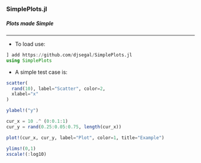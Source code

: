### SimplePlots.jl
##### Plots made Simple

---

+ To load use:

```julia
] add https://github.com/djsegal/SimplePlots.jl
using SimplePlots
```

+ A simple test case is:

```julia
scatter(
  rand(10), label="Scatter", color=2,
  xlabel="x"
)

ylabel!("y")

cur_x = 10 .^ (0:0.1:1)
cur_y = rand(0.25:0.05:0.75, length(cur_x))

plot!(cur_x, cur_y, label="Plot", color=1, title="Example")

ylims!(0,1)
xscale!(:log10)
```
